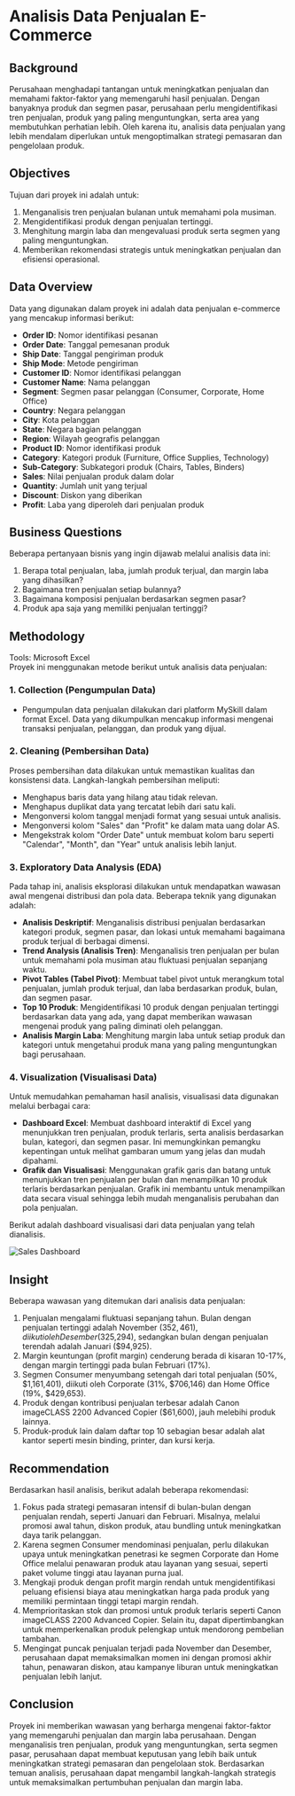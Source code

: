 # Analisis Data Penjualan E-Commerce

## Background
Perusahaan menghadapi tantangan untuk meningkatkan penjualan dan memahami faktor-faktor yang memengaruhi hasil penjualan. Dengan banyaknya produk dan segmen pasar, perusahaan perlu mengidentifikasi tren penjualan, produk yang paling menguntungkan, serta area yang membutuhkan perhatian lebih. Oleh karena itu, analisis data penjualan yang lebih mendalam diperlukan untuk mengoptimalkan strategi pemasaran dan pengelolaan produk.

## Objectives
Tujuan dari proyek ini adalah untuk:
1. Menganalisis tren penjualan bulanan untuk memahami pola musiman.
2. Mengidentifikasi produk dengan penjualan tertinggi.
3. Menghitung margin laba dan mengevaluasi produk serta segmen yang paling menguntungkan.
4. Memberikan rekomendasi strategis untuk meningkatkan penjualan dan efisiensi operasional.

## Data Overview
Data yang digunakan dalam proyek ini adalah data penjualan e-commerce yang mencakup informasi berikut:
- **Order ID**: Nomor identifikasi pesanan
- **Order Date**: Tanggal pemesanan produk
- **Ship Date**: Tanggal pengiriman produk
- **Ship Mode**: Metode pengiriman
- **Customer ID**: Nomor identifikasi pelanggan
- **Customer Name**: Nama pelanggan
- **Segment**: Segmen pasar pelanggan (Consumer, Corporate, Home Office)
- **Country**: Negara pelanggan
- **City**: Kota pelanggan
- **State**: Negara bagian pelanggan
- **Region**: Wilayah geografis pelanggan
- **Product ID**: Nomor identifikasi produk
- **Category**: Kategori produk (Furniture, Office Supplies, Technology)
- **Sub-Category**: Subkategori produk (Chairs, Tables, Binders)
- **Sales**: Nilai penjualan produk dalam dolar
- **Quantity**: Jumlah unit yang terjual
- **Discount**: Diskon yang diberikan
- **Profit**: Laba yang diperoleh dari penjualan produk

## Business Questions
Beberapa pertanyaan bisnis yang ingin dijawab melalui analisis data ini:
1. Berapa total penjualan, laba, jumlah produk terjual, dan margin laba yang dihasilkan?
2. Bagaimana tren penjualan setiap bulannya?
3. Bagaimana komposisi penjualan berdasarkan segmen pasar?
4. Produk apa saja yang memiliki penjualan tertinggi?

## Methodology

Tools: Microsoft Excel   
Proyek ini menggunakan metode berikut untuk analisis data penjualan:

### 1. Collection (Pengumpulan Data)
   - Pengumpulan data penjualan dilakukan dari platform MySkill dalam format Excel. Data yang dikumpulkan mencakup informasi mengenai transaksi penjualan, pelanggan, dan produk yang dijual.

### 2. Cleaning (Pembersihan Data)
   Proses pembersihan data dilakukan untuk memastikan kualitas dan konsistensi data. Langkah-langkah pembersihan meliputi:
   - Menghapus baris data yang hilang atau tidak relevan.
   - Menghapus duplikat data yang tercatat lebih dari satu kali.
   - Mengonversi kolom tanggal menjadi format yang sesuai untuk analisis.
   - Mengonversi kolom "Sales" dan "Profit" ke dalam mata uang dolar AS.
   - Mengekstrak kolom "Order Date" untuk membuat kolom baru seperti "Calendar", "Month", dan "Year" untuk analisis lebih lanjut.

### 3. Exploratory Data Analysis (EDA)
   Pada tahap ini, analisis eksplorasi dilakukan untuk mendapatkan wawasan awal mengenai distribusi dan pola data. Beberapa teknik yang digunakan adalah:
   - **Analisis Deskriptif**: Menganalisis distribusi penjualan berdasarkan kategori produk, segmen pasar, dan lokasi untuk memahami bagaimana produk terjual di berbagai dimensi.
   - **Trend Analysis (Analisis Tren)**: Menganalisis tren penjualan per bulan untuk memahami pola musiman atau fluktuasi penjualan sepanjang waktu.
   - **Pivot Tables (Tabel Pivot)**: Membuat tabel pivot untuk merangkum total penjualan, jumlah produk terjual, dan laba berdasarkan produk, bulan, dan segmen pasar.
   - **Top 10 Produk**: Mengidentifikasi 10 produk dengan penjualan tertinggi berdasarkan data yang ada, yang dapat memberikan wawasan mengenai produk yang paling diminati oleh pelanggan.
   - **Analisis Margin Laba**: Menghitung margin laba untuk setiap produk dan kategori untuk mengetahui produk mana yang paling menguntungkan bagi perusahaan.

### 4. Visualization (Visualisasi Data)
   Untuk memudahkan pemahaman hasil analisis, visualisasi data digunakan melalui berbagai cara:
   - **Dashboard Excel**: Membuat dashboard interaktif di Excel yang menunjukkan tren penjualan, produk terlaris, serta analisis berdasarkan bulan, kategori, dan segmen pasar. Ini memungkinkan pemangku kepentingan untuk melihat gambaran umum yang jelas dan mudah dipahami.
   - **Grafik dan Visualisasi**: Menggunakan grafik garis dan batang untuk menunjukkan tren penjualan per bulan dan menampilkan 10 produk terlaris berdasarkan penjualan. Grafik ini membantu untuk menampilkan data secara visual sehingga lebih mudah menganalisis perubahan dan pola penjualan.

   Berikut adalah dashboard visualisasi dari data penjualan yang telah dianalisis.

  ![Sales Dashboard](https://github.com/listiangr/Ecommerce_Sales_Data_Analysis_Using_Excel/blob/main/Sales%20Dashboard.png?row=true)

  

## Insight
Beberapa wawasan yang ditemukan dari analisis data penjualan:
1. Penjualan mengalami fluktuasi sepanjang tahun. Bulan dengan penjualan tertinggi adalah November ($352,461), diikuti oleh Desember ($325,294), sedangkan bulan dengan penjualan terendah adalah Januari ($94,925).
2. Margin keuntungan (profit margin) cenderung berada di kisaran 10-17%, dengan margin tertinggi pada bulan Februari (17%).
3. Segmen Consumer menyumbang setengah dari total penjualan (50%, $1,161,401), diikuti oleh Corporate (31%, $706,146) dan Home Office (19%, $429,653).
4. Produk dengan kontribusi penjualan terbesar adalah Canon imageCLASS 2200 Advanced Copier ($61,600), jauh melebihi produk lainnya.
5. Produk-produk lain dalam daftar top 10 sebagian besar adalah alat kantor seperti mesin binding, printer, dan kursi kerja.

## Recommendation
Berdasarkan hasil analisis, berikut adalah beberapa rekomendasi:
1. Fokus pada strategi pemasaran intensif di bulan-bulan dengan penjualan rendah, seperti Januari dan Februari. Misalnya, melalui promosi awal tahun, diskon produk, atau bundling untuk meningkatkan daya tarik pelanggan.
2. Karena segmen Consumer mendominasi penjualan, perlu dilakukan upaya untuk meningkatkan penetrasi ke segmen Corporate dan Home Office melalui penawaran produk atau layanan yang sesuai, seperti paket volume tinggi atau layanan purna jual.
3. Mengkaji produk dengan profit margin rendah untuk mengidentifikasi peluang efisiensi biaya atau meningkatkan harga pada produk yang memiliki permintaan tinggi tetapi margin rendah.
4. Memprioritaskan stok dan promosi untuk produk terlaris seperti Canon imageCLASS 2200 Advanced Copier. Selain itu, dapat dipertimbangkan untuk memperkenalkan produk pelengkap untuk mendorong pembelian tambahan.
5. Mengingat puncak penjualan terjadi pada November dan Desember, perusahaan dapat memaksimalkan momen ini dengan promosi akhir tahun, penawaran diskon, atau kampanye liburan untuk meningkatkan penjualan lebih lanjut.

## Conclusion
Proyek ini memberikan wawasan yang berharga mengenai faktor-faktor yang memengaruhi penjualan dan margin laba perusahaan. Dengan menganalisis tren penjualan, produk yang menguntungkan, serta segmen pasar, perusahaan dapat membuat keputusan yang lebih baik untuk meningkatkan strategi pemasaran dan pengelolaan stok. Berdasarkan temuan analisis, perusahaan dapat mengambil langkah-langkah strategis untuk memaksimalkan pertumbuhan penjualan dan margin laba.
